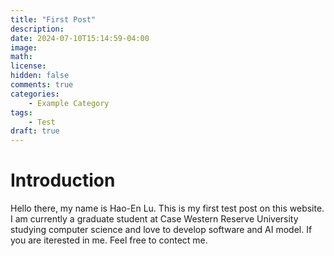 ```yaml
---
title: "First Post"
description: 
date: 2024-07-10T15:14:59-04:00
image: 
math: 
license: 
hidden: false
comments: true
categories:
    - Example Category
tags: 
    - Test
draft: true
---
```


# Introduction
Hello there, my name is Hao-En Lu. This is my first test post on this website. I am currently a graduate student at Case Western Reserve University studying computer science and love to develop software and AI model. If you are iterested in me. Feel free to contect me.

